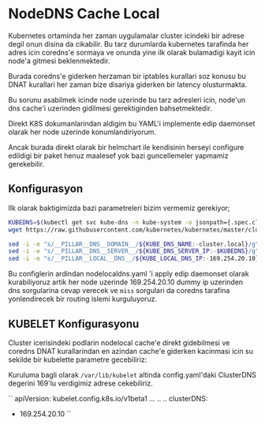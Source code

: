 # NodeDNS Cache Local

Kubernetes ortaminda her zaman uygulamalar cluster icindeki bir adrese degil onun disina da cikabilir.
Bu tarz durumlarda kubernetes tarafinda her adres icin coredns'e sormaya ve onunda yine ilk olarak bulamadigi kayit icin node'a gitmesi beklenmektedir.

Burada coredns'e giderken herzaman bir iptables kurallari soz konusu bu DNAT kurallari her zaman bize disariya giderken bir latency olusturmakta.

Bu sorunu asabilmek icinde node uzerinde bu tarz adresleri icin, node'un dns cache'i uzerinden gidilmesi gerektiginden bahsetmektedir.

Direkt K8S dokumanlarindan aldigim bu YAML'i implemente edip daemonset olarak her node uzerinde konumlandiriyorum.

Ancak burada direkt olarak bir helmchart ile kendisinin herseyi configure edildigi bir paket henuz maalesef yok bazi guncellemeler yapmamiz gerekebilir.


## Konfigurasyon

Ilk olarak baktigimizda bazi parametreleri bizim vermemiz gerekiyor;

```sh
KUBEDNS=$(kubectl get svc kube-dns -n kube-system -o jsonpath={.spec.clusterIP})
wget https://raw.githubusercontent.com/kubernetes/kubernetes/master/cluster/addons/dns/nodelocaldns/nodelocaldns.yaml -O nodelocaldns.yaml

sed -i -e "s/__PILLAR__DNS__DOMAIN__/${KUBE_DNS_NAME:-cluster.local}/g" nodelocaldns.yaml
sed -i -e "s/__PILLAR__DNS__SERVER__/${KUBE_DNS_SERVER_IP:-$KUBEDNS}/g" nodelocaldns.yaml
sed -i -e "s/__PILLAR__LOCAL__DNS__/${KUBE_LOCAL_DNS_IP:-169.254.20.10}/g" nodelocaldns.yaml

```

Bu configlerin ardindan nodelocaldns.yaml 'i apply edip daemonset olarak kurabiliyoruz artik her node uzerinde 169.254.20.10 dummy ip uzerinden dns sorgularina cevap verecek ve `miss` sorgulari da coredns tarafina yonlendirecek bir routing islemi kurguluyoruz.

## KUBELET Konfigurasyonu

Cluster icerisindeki podlarin nodelocal cache'e direkt gidebilmesi ve coredns DNAT kurallarindan en azindan cache'e giderken kacinmasi icin su sekilde bir kubelette parametre gecebiliriz:

Kuruluma bagli olarak `/var/lib/kubelet` altinda config.yaml'daki ClusterDNS degerini 169'lu verdigimiz adrese cekebiliriz.

``
apiVersion: kubelet.config.k8s.io/v1beta1
...
..
..
clusterDNS:
- 169.254.20.10
``
